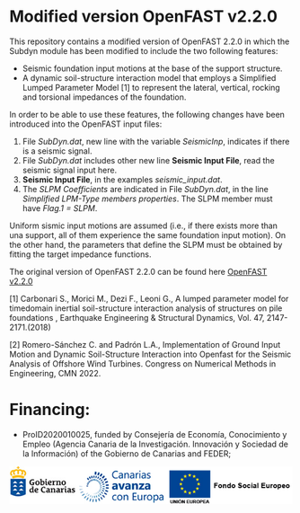 Modified version OpenFAST v2.2.0
================================

This repository contains a modified version of OpenFAST 2.2.0 in which the Subdyn module has been modified to include the two following features:

-   Seismic foundation input motions at the base of the support structure.
-   A dynamic soil-structure interaction model that employs a Simplified Lumped Parameter Model \[1\] to represent the lateral, vertical, rocking and torsional impedances of the foundation.

In order to be able to use these features, the following changes have been introduced into the OpenFAST input files:

1.  File *SubDyn.dat*, new line with the variable *SeismicInp*, indicates if there is a seismic signal.
2.  File *SubDyn.dat* includes other new line **Seismic Input File**, read the seismic signal input here.
3.  **Seismic Input File**, in the examples *seismic\_input.dat*.
4.  The *SLPM Coefficients* are indicated in File *SubDyn.dat*, in the line *Simplified LPM-Type members properties*. The SLPM member must have *Flag.1 = SLPM*.

Uniform sismic input motions are assumed (i.e., if there exists more than una support, all of them experience the same foundation input motion). On the other hand, the parameters that define the SLPM must be obtained by fitting the target impedance functions.

The original version of OpenFAST 2.2.0 can be found here [OpenFAST v2.2.0](https://github.com/OpenFAST/openfast/releases/tag/v2.2.0)

\[1\] Carbonari S., Morici M., Dezi F., Leoni G., A lumped parameter model for timedomain inertial soil-structure interaction analysis of structures on pile foundations , Earthquake Engineering & Structural Dynamics, Vol. 47, 2147-2171.(2018)

\[2\] Romero-Sánchez C. and Padrón L.A., Implementation of Ground Input Motion and Dynamic Soil-Structure Interaction into Openfast for the Seismic Analysis of Offshore Wind Turbines. Congress on Numerical Methods in Engineering, CMN 2022.

Financing: 
========

-   ProID2020010025, funded by Consejerı́a de Economı́a, Conocimiento y Empleo (Agencia Canaria de la Investigación. Innovación y Sociedad de la Información) of the Gobierno de Canarias and FEDER;

   <p align="center">
    <img src="docs/img/gobcan-fse.png">
   </p>


